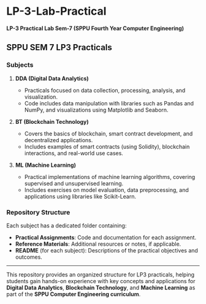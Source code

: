 # LP-3-Lab-Practical
**LP-3 Practical Lab Sem-7 (SPPU Fourth Year Computer Engineering)**

## SPPU SEM 7 LP3 Practicals

### Subjects

1. **DDA (Digital Data Analytics)**
   - Practicals focused on data collection, processing, analysis, and visualization.
   - Code includes data manipulation with libraries such as Pandas and NumPy, and visualizations using Matplotlib and Seaborn.

2. **BT (Blockchain Technology)**
   - Covers the basics of blockchain, smart contract development, and decentralized applications.
   - Includes examples of smart contracts (using Solidity), blockchain interactions, and real-world use cases.

3. **ML (Machine Learning)**
   - Practical implementations of machine learning algorithms, covering supervised and unsupervised learning.
   - Includes exercises on model evaluation, data preprocessing, and applications using libraries like Scikit-Learn.

### Repository Structure

Each subject has a dedicated folder containing:
- **Practical Assignments**: Code and documentation for each assignment.
- **Reference Materials**: Additional resources or notes, if applicable.
- **README** (for each subject): Descriptions of the practical objectives and outcomes.

---

This repository provides an organized structure for LP3 practicals, helping students gain hands-on experience with key concepts and applications for **Digital Data Analytics**, **Blockchain Technology**, and **Machine Learning** as part of the **SPPU Computer Engineering curriculum**.
